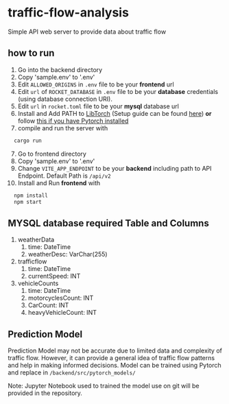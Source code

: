 # traffic-flow-analysis
Simple API web server to provide data about traffic flow

## how to run
1. Go into the backend directory
1. Copy 'sample.env' to '.env'
2. Edit `ALLOWED_ORIGINS` in `.env` file to be your __frontend__ url
3. Edit `url` of `ROCKET_DATABASE` in `.env` file to be your __database__ credentials (using database connection URI).
4. Edit `url` in `rocket.toml` file to be your **mysql** database url
5. Install and Add PATH to [LibTorch](https://pytorch.org/get-started/locally/) (Setup guide can be found [here](https://rustrepo.com/repo/LaurentMazare-tch-rs-rust-machine-learning)) **or** follow [this if you have Pytorch installed](https://necrashter.github.io/tch-rs-install-from-pytorch)
6. compile and run the server with 

  ```sh
    cargo run
  ```
7. Go to frontend directory
8. Copy 'sample.env' to '.env'
9. Change `VITE_APP_ENDPOINT` to be your __backend__ including path to API Endpoint. Default Path is `/api/v2`
9. Install and Run __frontend__ with 

  ```sh
    npm install
    npm start
  ```
  
## MYSQL database required Table and Columns
1. weatherData
    1. time: DateTime
    2. weatherDesc: VarChar(255)
2. trafficflow
    1. time: DateTime
    2. currentSpeed: INT
3. vehicleCounts
    1. time: DateTime
    2. motorcyclesCount: INT
    3. CarCount: INT
    4. heavyVehicleCount: INT
    
## Prediction Model
Prediction Model may not be accurate due to limited data and complexity of traffic flow. However, it can provide a general idea of traffic flow patterns and help in making informed decisions.
Model can be trained using Pytorch and replace in `/backend/src/pytorch_models/`

Note: Jupyter Notebook used to trained the model use on git will be provided in the repository.